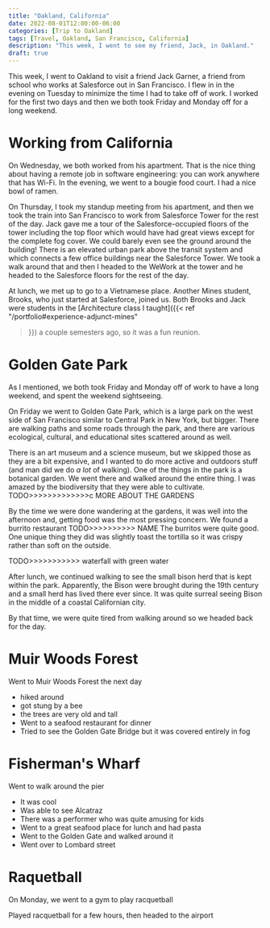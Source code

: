 ```yaml
---
title: "Oakland, California"
date: 2022-08-01T12:00:00-06:00
categories: [Trip to Oakland]
tags: [Travel, Oakland, San Francisco, California]
description: "This week, I went to see my friend, Jack, in Oakland."
draft: true
---
```


This week, I went to Oakland to visit a friend Jack Garner, a friend from school
who works at Salesforce out in San Francisco. I flew in in the evening on
Tuesday to minimize the time I had to take off of work. I worked for the first
two days and then we both took Friday and Monday off for a long weekend.

# Working from California

On Wednesday, we both worked from his apartment. That is the nice thing
about having a remote job in software engineering: you can work anywhere that
has Wi-Fi. In the evening, we went to a bougie food court. I had a nice bowl of
ramen.

On Thursday, I took my standup meeting from his apartment, and then we took the
train into San Francisco to work from Salesforce Tower for the rest of the day.
Jack gave me a tour of the Salesforce-occupied floors of the tower including the
top floor which would have had great views except for the complete fog cover. We
could barely even see the ground around the building! There is an elevated urban
park above the transit system and which connects a few office buildings near the
Salesforce Tower. We took a walk around that and then I headed to the WeWork at
the tower and he headed to the Salesforce floors for the rest of the day.

At lunch, we met up to go to a Vietnamese place. Another Mines student, Brooks,
who just started at Salesforce, joined us. Both Brooks and Jack were students in
the [Architecture class I taught]({{< ref "/portfolio#experience-adjunct-mines"
>}}) a couple semesters ago, so it was a fun reunion.

# Golden Gate Park

As I mentioned, we both took Friday and Monday off of work to have a long
weekend, and spent the weekend sightseeing.

On Friday we went to Golden Gate Park, which is a large park on the west side of
San Francisco similar to Central Park in New York, but bigger. There are walking
paths and some roads through the park, and there are various ecological,
cultural, and educational sites scattered around as well.

There is an art museum and a science museum, but we skipped those as they are a
bit expensive, and I wanted to do more active and outdoors stuff (and man did we
do _a lot_ of walking). One of the things in the park is a botanical garden. We
went there and walked around the entire thing. I was amazed by the biodiversity
that they were able to cultivate.
TODO>>>>>>>>>>>>>c MORE ABOUT THE GARDENS

By the time we were done wandering at the gardens, it was well into the
afternoon and, getting food was the most pressing concern.
We found a burrito restaurant TODO>>>>>>>>>> NAME
The burritos were quite good. One unique thing they did was slightly toast the
tortilla so it was crispy rather than soft on the outside.

TODO>>>>>>>>>>> waterfall with green water

After lunch, we continued walking to see the small bison herd that is kept
within the park. Apparently, the Bison were brought during the 19th century and 
a small herd has lived there ever since. It was quite surreal seeing Bison in
the middle of a coastal Californian city.

By that time, we were quite tired from walking around so we headed back for the
day.

# Muir Woods Forest

Went to Muir Woods Forest the next day

* hiked around
* got stung by a bee
* the trees are very old and tall
* Went to a seafood restaurant for dinner
* Tried to see the Golden Gate Bridge but it was covered entirely in fog

# Fisherman's Wharf

Went to walk around the pier

* It was cool
* Was able to see Alcatraz
* There was a performer who was quite amusing for kids
* Went to a great seafood place for lunch and had pasta
* Went to the Golden Gate and walked around it
* Went over to Lombard street

# Raquetball

On Monday, we went to a gym to play racquetball

Played racquetball for a few hours, then headed to the airport
